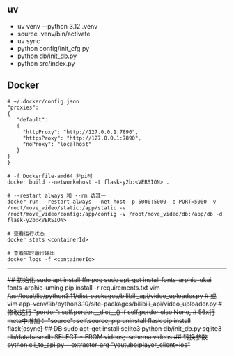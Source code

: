 ## uv

- uv venv --python 3.12 .venv
- source .venv/bin/activate
- uv sync
- python config/init_cfg.py
- python db/init_db.py
- python src/index.py

## Docker

```
# ~/.docker/config.json
"proxies":
{
   "default":
   {
     "httpProxy": "http://127.0.0.1:7890",
     "httpsProxy": "http://127.0.0.1:7890",
     "noProxy": "localhost"
   }
}
}
```

```
# -f Dockerfile-amd64 非pi时
docker build --network=host -t flask-y2b:<VERSION> .

# --restart always 和 --rm 选其一
docker run --restart always --net host -p 5000:5000 -e PORT=5000 -v /root/move_video/static:/app/static -v /root/move_video/config:/app/config -v /root/move_video/db:/app/db -d flask-y2b:<VERSION>

# 查看运行状态
docker stats <containerId>

# 查看实时运行输出
docker logs -f <containerId>
```

---

<del>
## 初始化
sudo apt install ffmpeg
sudo apt-get install fonts-arphic-ukai fonts-arphic-uming
pip install -r requirements.txt
vim /usr/local/lib/python3.11/dist-packages/bilibili_api/video_uploader.py
# 或 vim app-venv/lib/python3.10/site-packages/bilibili_api/video_uploader.py
# 修改这行
"porder": self.porder.__dict__() if self.porder else None,
# 56x行meta中增加：
"source": self.source,
pip uninstall flask
pip install flask[async]
## DB
sudo apt-get install sqlite3
python db/init_db.py
sqlite3 db/database.db
SELECT * FROM videos;
.schema videos
## 转换参数
python cli_to_api.py --extractor-arg "youtube:player_client=ios"
</del>

